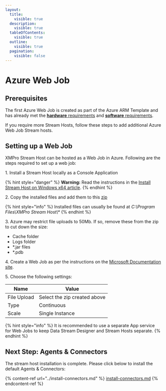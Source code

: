 ```yaml
---
layout:
  title:
    visible: true
  description:
    visible: true
  tableOfContents:
    visible: true
  outline:
    visible: true
  pagination:
    visible: false
---
```


# Azure Web Job

## Prerequisites

The first Azure Web Job is created as part of the Azure ARM Template and has already met the [**hardware** requirements](../../../installation/install.md#hardware-requirements) and [**software** requirements](../../../installation/install.md#software-requirements).

If you require more Stream Hosts, follow these steps to add additional Azure Web Job Stream hosts.

## Setting up a Web Job

XMPro Stream Host can be hosted as a Web Job in Azure. Following are the steps required to set up a web job:

1\. Install a Stream Host locally as a Console Application

{% hint style="danger" %}
**Warning:** Read the instructions in the [Install Stream Host on Windows x64 article](windows-x64.md).
{% endhint %}

2\. Copy the installed files and add them to this [zip](https://firebasestorage.googleapis.com/v0/b/gitbook-legacy-files/o/assets%2F-MZAQh4Gn3jXbTJU2Mb4%2F-MdQnhG4EDOuuKUgRaen%2F-Md__5-am8y9M1w3Ms85%2FSH%20WebJob.zip?alt=media\&token=31a4ebd0-111a-4081-af43-dbfef057e559)

{% hint style="info" %}
Installed files can usually be found at _C:\Program Files\XMPro Stream Host\\\*_
{% endhint %}

3\. Azure may restrict file uploads to 50Mb. If so, remove these from the zip to cut down the size:

* Cache folder
* Logs folder
* \*.jar files
* \*.pdb

4\. Create a Web Job as per the instructions on the [Microsoft Documentation site](https://docs.microsoft.com/en-us/azure/app-service/webjobs-create#CreateContinuous).

5\. Choose the following settings:

| **Name**    | **Value**                    |
| ----------- | ---------------------------- |
| File Upload | Select the zip created above |
| Type        | Continuous                   |
| Scale       | Single Instance              |

{% hint style="info" %}
It is recommended to use a separate App service for Web Jobs to keep Data Stream Designer and Stream Hosts separate.
{% endhint %}

## Next Step: Agents & Connectors

The stream host installation is complete. Please click below to install the default Agents & Connectors:

{% content-ref url="../install-connectors.md" %}
[install-connectors.md](../install-connectors.md)
{% endcontent-ref %}

